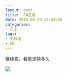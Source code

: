 ```yaml
---
layout: post
title: 	CW之路
date: 2015-05-29 12:43:05
categories:
- 日志
tags:
- 无线电
- CW
---
```


继续疯，看能坚持多久

![](http://i1328.photobucket.com/albums/w532/xwlogic/_zpsae1xbwoy.jpg)
